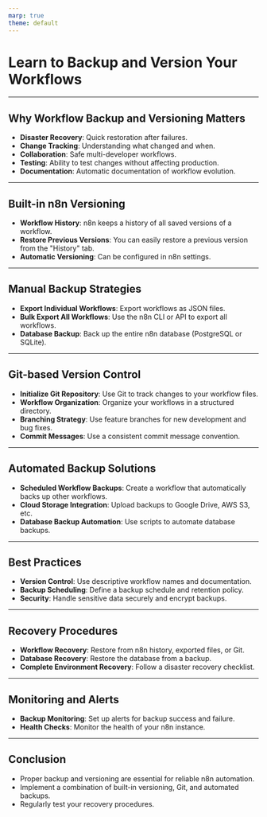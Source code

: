 ```yaml
---
marp: true
theme: default
---
```


# Learn to Backup and Version Your Workflows

---

## Why Workflow Backup and Versioning Matters

- **Disaster Recovery**: Quick restoration after failures.
- **Change Tracking**: Understanding what changed and when.
- **Collaboration**: Safe multi-developer workflows.
- **Testing**: Ability to test changes without affecting production.
- **Documentation**: Automatic documentation of workflow evolution.

---

## Built-in n8n Versioning

- **Workflow History**: n8n keeps a history of all saved versions of a workflow.
- **Restore Previous Versions**: You can easily restore a previous version from the "History" tab.
- **Automatic Versioning**: Can be configured in n8n settings.

---

## Manual Backup Strategies

- **Export Individual Workflows**: Export workflows as JSON files.
- **Bulk Export All Workflows**: Use the n8n CLI or API to export all workflows.
- **Database Backup**: Back up the entire n8n database (PostgreSQL or SQLite).

---

## Git-based Version Control

- **Initialize Git Repository**: Use Git to track changes to your workflow files.
- **Workflow Organization**: Organize your workflows in a structured directory.
- **Branching Strategy**: Use feature branches for new development and bug fixes.
- **Commit Messages**: Use a consistent commit message convention.

---

## Automated Backup Solutions

- **Scheduled Workflow Backups**: Create a workflow that automatically backs up other workflows.
- **Cloud Storage Integration**: Upload backups to Google Drive, AWS S3, etc.
- **Database Backup Automation**: Use scripts to automate database backups.

---

## Best Practices

- **Version Control**: Use descriptive workflow names and documentation.
- **Backup Scheduling**: Define a backup schedule and retention policy.
- **Security**: Handle sensitive data securely and encrypt backups.

---

## Recovery Procedures

- **Workflow Recovery**: Restore from n8n history, exported files, or Git.
- **Database Recovery**: Restore the database from a backup.
- **Complete Environment Recovery**: Follow a disaster recovery checklist.

---

## Monitoring and Alerts

- **Backup Monitoring**: Set up alerts for backup success and failure.
- **Health Checks**: Monitor the health of your n8n instance.

---

## Conclusion

- Proper backup and versioning are essential for reliable n8n automation.
- Implement a combination of built-in versioning, Git, and automated backups.
- Regularly test your recovery procedures.